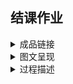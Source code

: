 ## 结课作业

<details>
  <summary>成品链接</summary>
  </br>
  
</details>
  
<details>
  <summary>图文呈现</summary>
  </br>
  
### 《科幻世界·译文版》与她带来的作品、作者与译者

　　2019年8月16日，成都正式申办2023年第81届世界科幻大会。对于许多科幻迷而言，成都是国内当之无愧的科幻圣地，因为《科幻世界》在成都。  
  　　今年是《科幻世界》创刊40周年，很长一段时间里，《科幻世界》杂志是国内唯一一个科幻作品发表平台，如今，中国绝大部分的科幻作家都来自《科幻世界》。
《科幻世界》不仅仅是读者认识中国科幻作者的平台，更是世界幻想文学中文译介的领头羊。近年来国内得以认识世界幻想文学近况，《科幻世界·译文版》(以下简称《译文版》)功不可没。  

* 《科幻世界·译文版》 

　　一般认为，《科幻世界》1995年至2004年发行的29本增刊是早期的《译文版》。这些增刊集中刊登了国外科幻名家的著作。  
　　2004年，在当年1月份增刊的刊名之中，“译文版”这一名称出现。  
　　2005年，《译文版》正式设立，每月出版，不再以增刊形式发行。这一年的《译文版》单月刊名称是《科幻世界·译文版》，双月刊名称则是《科幻世界·幻想小说译文版》。单月科幻为主、双月奇幻为主的刊选方针沿用至今。  
　　2006年起，《译文版》的刊名统一定为了《科幻世界·译文版》，以《科幻世界》本刊下半月版的形式发行。  

* 作品  

　　1995年至今，在《译文版》上刊载的幻想小说共计1033篇。对这些作品刊发时中文译名做词频分析的结果显示，标题里常常出现的字眼是故事、魔法、火星、战争、地球、天使、一个与最后。  
  
![](./ciyun.png)

　　从作者国籍上看，美国作家的科幻作品占据了绝对的多数，日本、英国、加拿大紧随其后，其他国家的作品则只占7.4％，这样的分布情况实际也与当今的幻想文学现状大体相符。  
  
![](./zhanbi.png)
  
　　值得注意的是，从历年的占比情况来看，近年来《译文版》越来越多地将视线转向了其他国家的优秀科幻作品，并与日本的早川书房在互相介绍两国优秀作品这一点上达成了良好的合作。这些原因使得近年的《译文版》在引入的作品愈发多元化。  
  
![](./linian.png)
  

* 作者  

　　在《译文版》上出现最多次的作家是乔治·马丁，从2005年5月的《沙王》到2012年7月的《战区周末假》，七年间，《译文版》刊载了乔治·马丁的作品共计28篇。2008年1月和2009年7月的乔治·马丁专辑也让他成为了唯一在《译文版》拥有两期专辑的个人作家。  
　　出现最多的日本作家则是小林泰三，从2005年10月日本恐怖小说专辑中刊载的《玩具修理者》到2018年6月日本奇幻文学专辑中刊载的短篇小说《幽灵》，小林泰三在《译文版》刊载作品共计10篇。  
　　从这两位作家在《译文版》刊载作品的时间，或许可略见国内读者对他们的认识轨迹。  
  
![](./daka.png)

* 译者  

　　如果仅看少数知名作家的情况，英文语境下人们对幻想作家的关注与《译文版》的引进情况并不一致。  
　　ISFDB这个世界最大幻想文学数据库词条被浏览最多的十位作家与在《译文版》刊载作品数最多的五位作家，没有重合。甚至于，这些知名作家的ISFDB热度与在《译文版》刊载作品数是呈反比的。  
  
![](./redu.png)
  
　　作品的引进需要版权、作者、读者与出版社，更离不开译者。ISFDB热度前10的作家里，排第十的特里·普拉切特在《译文版》刊载的作品数甚至超过了排第一的科幻名家艾萨克·阿西莫夫，普拉切特的刊载在《译文版》的10篇作品，有6篇都是由胡纾翻译。近年来小语种作品引进数的上升、日本幻想文学专辑的发行，其背后都有着译者的影响。  
　　如果说《科幻世界》是培养了中国的科幻作家，《译文版》就是培养了中国的科幻奇幻译者。从老一辈的孙维梓、王荣生，到中生代的李克勤、赵海虹与丁丁虫，再到新生代的胡纾、耿辉等等。稳定、活跃的译者群体是《译文版》生命力的保证。   

　　由于杂志社本身不具备出版发行图书的资质，《译文版》引进的小说多是由四川科学技术出版社出版，有着《译文版》优秀的引进渠道和培养起来的译者群体作支撑，四川科学技术出版社在国外科幻奇幻作品引进出版领域长年占据着近乎垄断的地位。近年来，随着大家对科幻文学的关注度上升，越来越多的出版社投入到了国外幻想佳作的引进，《译文版》对于世界幻想文学的中文译介。  

</details>

<details>
  <summary>过程描述</summary>
  </br>

* 数据来源：1995年-2019年《科幻世界·译文版》目录，ISFDB

* 选题想法：  
　　选择做这个题，起因是近期正好产生过补充完善《科幻世界·译文版》目录的想法，做可视化的话，这个数据也是我最近感兴趣的内容之中，可搜集度比较高的一个。做译文版的一个重要原因，实际上是《科幻世界》在国内同类出版物的垄断地位，译文版基本可以视为引进国外幻想小说的风向标。在这样的背景下，就此目录的分析，实际上也就基本是分析国内对国外幻想小说的认识。 
  
* 资料搜集：  
　　我有联系过杂志的编辑，他们是否有目录的官方版本，得到的答复是，即使是他们四五年前官方分享过的版本，实际上也是来自“热心幻迷”的整理，因此她建议我直接去豆瓣和论坛找。找了一找发现目录之外，相关资料还挺集中的，主要就是2010年至2013年间豆瓣的帖子，顺着找下去发现已经有人在做一个更具野心的数据库，要统计世界上所有科幻作家作品中文翻译情况。可惜这个数据库不计数，而且译文版部分，数据源实际应该也是豆瓣的帖子，错误都一样的。借之又了解到，有人在做一个“久隆计划”，有收集译文版目录，按要求申请数据后才知道这份目录暂时没做电子化。于是核心数据源就变成了我自己在现有资料基础上整理的版本，现有数据的质量比想像的要差不少，有的作者中文译名有三四个，近年的数据只有相当简单的参数。试过严格规整数据，发现这样的工作量对期末作业而言过于大了，时间受限，就根据淘宝店的版权页和多看阅读的目录信息，在豆瓣帖子的基础上补充完善，按照能计数的要求做了个临时版本。

* 确定框架：  
　　框架也是写稿和作图过程中定的，实际上我似乎对于做分享兴趣一般，根据个人兴趣分析了一部分数据,然后据此制作了图表，写了相关的说明，归纳到一起后确定了叙述框架，再根据叙述需要补充了相关图表。  

* 视觉呈现：  
　　
* 参考资料：  


</details>
